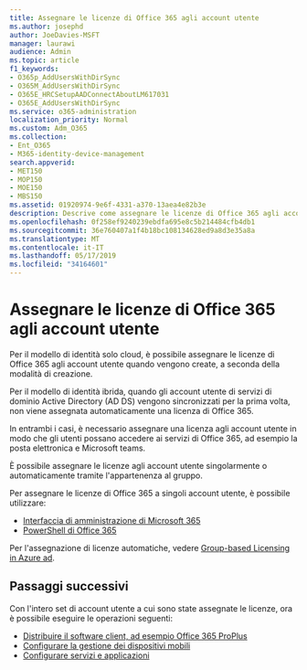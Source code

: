 ```yaml
---
title: Assegnare le licenze di Office 365 agli account utente
ms.author: josephd
author: JoeDavies-MSFT
manager: laurawi
audience: Admin
ms.topic: article
f1_keywords:
- O365p_AddUsersWithDirSync
- O365M_AddUsersWithDirSync
- O365E_HRCSetupAADConnectAboutLM617031
- O365E_AddUsersWithDirSync
ms.service: o365-administration
localization_priority: Normal
ms.custom: Adm_O365
ms.collection:
- Ent_O365
- M365-identity-device-management
search.appverid:
- MET150
- MOP150
- MOE150
- MBS150
ms.assetid: 01920974-9e6f-4331-a370-13aea4e82b3e
description: Descrive come assegnare le licenze di Office 365 agli account utente, individualmente o in base all'appartenenza a un gruppo.
ms.openlocfilehash: 0f258ef9240239ebdfa695e8c5b214484cfb4db1
ms.sourcegitcommit: 36e760407a1f4b18bc108134628ed9a8d3e35a8a
ms.translationtype: MT
ms.contentlocale: it-IT
ms.lasthandoff: 05/17/2019
ms.locfileid: "34164601"
---
```

# <a name="assign-office-365-licenses-to-user-accounts"></a>Assegnare le licenze di Office 365 agli account utente

Per il modello di identità solo cloud, è possibile assegnare le licenze di Office 365 agli account utente quando vengono create, a seconda della modalità di creazione.

Per il modello di identità ibrida, quando gli account utente di servizi di dominio Active Directory (AD DS) vengono sincronizzati per la prima volta, non viene assegnata automaticamente una licenza di Office 365.

In entrambi i casi, è necessario assegnare una licenza agli account utente in modo che gli utenti possano accedere ai servizi di Office 365, ad esempio la posta elettronica e Microsoft teams.

È possibile assegnare le licenze agli account utente singolarmente o automaticamente tramite l'appartenenza al gruppo.

Per assegnare le licenze di Office 365 a singoli account utente, è possibile utilizzare:

- [Interfaccia di amministrazione di Microsoft 365](https://docs.microsoft.com/office365/admin/subscriptions-and-billing/assign-licenses-to-users)
- [PowerShell di Office 365](https://docs.microsoft.com/office365/enterprise/powershell/assign-licenses-to-user-accounts-with-office-365-powershell)

Per l'assegnazione di licenze automatiche, vedere [Group-based Licensing in Azure ad](https://docs.microsoft.com/azure/active-directory/fundamentals/active-directory-licensing-whatis-azure-portal).

## <a name="next-steps"></a>Passaggi successivi

Con l'intero set di account utente a cui sono state assegnate le licenze, ora è possibile eseguire le operazioni seguenti:

- [Distribuire il software client, ad esempio Office 365 ProPlus](https://docs.microsoft.com/DeployOffice/deployment-guide-for-office-365-proplus)
- [Configurare la gestione dei dispositivi mobili](https://support.office.com/article/set-up-mobile-device-management-mdm-in-office-365-dd892318-bc44-4eb1-af00-9db5430be3cd)
- [Configurare servizi e applicazioni](configure-services-and-applications.md)
